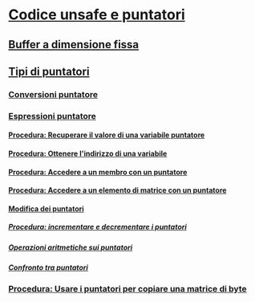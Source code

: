 # [Codice unsafe e puntatori](index.md)
## [Buffer a dimensione fissa](fixed-size-buffers.md)
## [Tipi di puntatori](pointer-types.md)
### [Conversioni puntatore](pointer-conversions.md)
### [Espressioni puntatore](pointer-expressions.md)
#### [Procedura: Recuperare il valore di una variabile puntatore](how-to-obtain-the-value-of-a-pointer-variable.md)
#### [Procedura: Ottenere l'indirizzo di una variabile](how-to-obtain-the-address-of-a-variable.md)
#### [Procedura: Accedere a un membro con un puntatore](how-to-access-a-member-with-a-pointer.md)
#### [Procedura: Accedere a un elemento di matrice con un puntatore](how-to-access-an-array-element-with-a-pointer.md)
#### [Modifica dei puntatori](manipulating-pointers.md)
##### [Procedura: incrementare e decrementare i puntatori](how-to-increment-and-decrement-pointers.md)
##### [Operazioni aritmetiche sui puntatori](arithmetic-operations-on-pointers.md)
##### [Confronto tra puntatori](pointer-comparison.md)
### [Procedura: Usare i puntatori per copiare una matrice di byte](how-to-use-pointers-to-copy-an-array-of-bytes.md)
